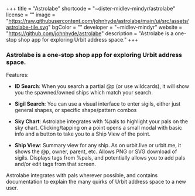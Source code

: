 +++
title = "Astrolabe"
shortcode = "~dister-midlev-mindyr/astrolabe"
license = ""
image = "https://raw.githubusercontent.com/johnhyde/astrolabe/main/ui/src/assets/astrolabe-tile.svg"
bgColor = ""
developer = "~midlev-mindyr"
website = "https://github.com/johnhyde/astrolabe"
description = "Astrolabe is a one-stop shop app for exploring Urbit address space."
+++

### Astrolabe is a one-stop shop app for exploring Urbit address space.

Features: 

- **ID Search**: 
When you search a partial @p (or use wildcards), it will show you the spawned/owned ships which match your search. 

- **Sigil Search**: 
You can use a visual interface to enter sigils, either just general shapes, or specific shape/pattern combos

- **Sky Chart**: 
 Astrolabe integrates with %pals to highlight your pals on the sky chart. Clicking/tapping on a point opens a small modal with basic info and a button to take you to a Ship View of the point.

- **Ship View**: 
Summary view for any ship. As on urbit.live or urbit.me, it shows the @p, owner, parent, etc. Allows PNG or SVG download of sigils. Displays tags from %pals, and potentially allows you to add pals and/or edit tags from that screen.



Astrolabe integrates with pals wherever possible, and contains documentation to explain the many quirks of Urbit address space to a new user.

